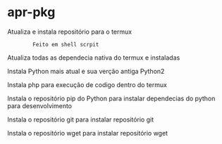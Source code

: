 # apr-pkg
Atualiza e instala repositório para o termux

            Feito em shell scrpit

Atualiza todas as dependecia nativa do termux e instaladas

Instala Python mais atual e sua verção antiga Python2

Instala php para execução de codigo dentro do termux

Instala o repositório pip do Python para instalar dependecias
do python para desenvolvimento 

Instala o repositório git para instalar repositório git 

Instala o repositório wget para instalar repositório wget


